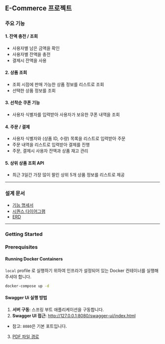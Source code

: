 ## E-Commerce 프로젝트
### 주요 기능
#### 1. 잔액 충전 / 조회
- 사용자별 남은 금액을 확인
- 사용자별 잔액을 충전
- 결제시 잔액을 사용
#### 2. 상품 조회
- 조회 시점에 판매 가능한 상품 정보를 리스트로 조회
- 선택한 상품 정보를 조회
#### 3. 선착순 쿠폰 기능
- 사용자 식별자를 입력받아 사용자가 보유한 쿠폰 내역을 조회
#### 4. 주문 / 결제 
- 사용자 식별자와 (상품 ID, 수량) 목록을 리스트로 입력받아 주문
- 주문 내역을 리스트로 입력받아 결제를 진행
- 주문, 결제시 사용자 잔액과 상품 재고 관리
#### 5. 상위 상품 조회 API
- 최근 3일간 가장 많이 팔린 상위 5개 상품 정보를 리스트로 제공
---
### 설계 문서
- [기능 명세서](https://github.com/ssunnykku/e-commerce/blob/STEP3/docs/requirements_specification.md)
- [시퀀스 다이어그램](https://github.com/ssunnykku/e-commerce/tree/STEP3/docs/sequence)
- [ERD](https://github.com/ssunnykku/e-commerce/blob/STEP3/docs/erd.md)

---
### Getting Started

### Prerequisites

#### Running Docker Containers

`local` profile 로 실행하기 위하여 인프라가 설정되어 있는 Docker 컨테이너를 실행해주셔야 합니다.

```bash
docker-compose up -d

```
#### Swagger Ui 실행 방법
1. **서버 구동**: 스프링 부트 애플리케이션을 구동합니다.
2. **Swagger UI 접근**: http://127.0.0.1:8080/swagger-ui/index.html
  - 참고: `8080`은 기본 포트입니다.
3. [PDF 파일 경로](https://github.com/ssunnykku/e-commerce/blob/STEP4/docs/MockAPI.pdf)
